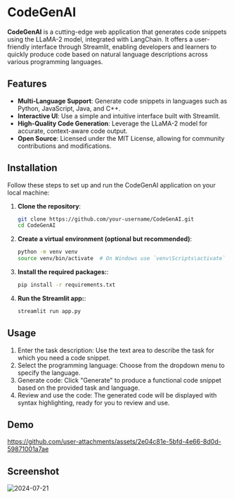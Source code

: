 # CodeGenAI

**CodeGenAI** is a cutting-edge web application that generates code snippets using the LLaMA-2 model, integrated with LangChain. It offers a user-friendly interface through Streamlit, enabling developers and learners to quickly produce code based on natural language descriptions across various programming languages.

## Features

- **Multi-Language Support**: Generate code snippets in languages such as Python, JavaScript, Java, and C++.
- **Interactive UI**: Use a simple and intuitive interface built with Streamlit.
- **High-Quality Code Generation**: Leverage the LLaMA-2 model for accurate, context-aware code output.
- **Open Source**: Licensed under the MIT License, allowing for community contributions and modifications.

## Installation

Follow these steps to set up and run the CodeGenAI application on your local machine:

1. **Clone the repository**:
   ```bash
   git clone https://github.com/your-username/CodeGenAI.git
   cd CodeGenAI

2. **Create a virtual environment (optional but recommended)**:
     ```bash
   python -m venv venv
   source venv/bin/activate  # On Windows use `venv\Scripts\activate`

3. **Install the required packages:**:
     ```bash
   pip install -r requirements.txt

4. **Run the Streamlit app:**:
   ```bash
   streamlit run app.py
   
## Usage

1. Enter the task description: Use the text area to describe the task for which you need a code snippet.
2. Select the programming language: Choose from the dropdown menu to specify the language.
3. Generate code: Click "Generate" to produce a functional code snippet based on the provided task and language.
4. Review and use the code: The generated code will be displayed with syntax highlighting, ready for you to review and use.

## Demo

https://github.com/user-attachments/assets/2e04c81e-5bfd-4e66-8d0d-59871001a7ae

## Screenshot

![2024-07-21](https://github.com/user-attachments/assets/e056f213-6469-4fd5-8c40-d31a5d8a08a5)
